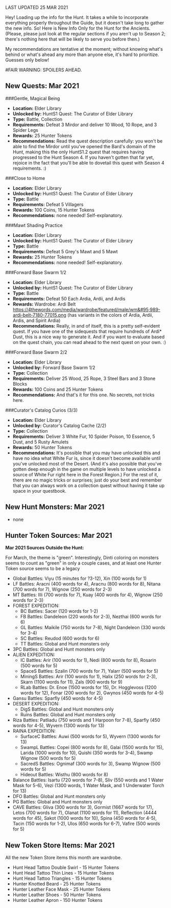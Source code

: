 LAST UPDATED 25 MAR 2021

Hey! Loading up the info for the Hunt. It takes a while to incorporate everything properly throughout the Guide, but it doesn't take long to gather the new info. So! Here is New Info Only for the Hunt for the Ancients. (Please, please just look at the regular sections if you aren't up to Season 2; there's nothing here that will be likely to serve you before then.)

My recommendations are tentative at the moment; without knowing what's behind or what's ahead any more than anyone else, it's hard to prioritize. Guesses only below!

#FAIR WARNING: SPOILERS AHEAD.

## New Quests: Mar 2021

###Gentle, Magical Being

- **Location:** Elder Library
- **Unlocked by:** HuntS1 Quest: The Curator of Elder Library
- **Type:** Battle, Collection
- **Requirements:** Defeat 3 Mirdor and deliver 10 Wood, 10 Rope, and 3 Spider Legs
- **Rewards:** 25 Hunter Tokens
- **Recommendations:**  Read the quest description carefully: you won't be able to find the Mirdor until you've opened the Bard's domain of the Hunt, making this the only HuntS1.2 quest that requires having progressed to the Hunt Season 4. If you haven't gotten that far yet, rejoice in the fact that you'll be able to dovetail this quest with Season 4 requirements. :)

###Close to Home

- **Location:** Elder Library
- **Unlocked by:** HuntS1 Quest: The Curator of Elder Library
- **Type:** Battle
- **Requirements:** Defeat 5 Villagers
- **Rewards:** 100 Coins, 15 Hunter Tokens
- **Recommendations:**  none needed! Self-explanatory.

###Mawt Shading Practice

- **Location:** Elder Library
- **Unlocked by:** HuntS1 Quest: The Curator of Elder Library
- **Type:** Battle
- **Requirements:** Defeat 5 Grey's Mawt and 5 Mawt
- **Rewards:** 25 Hunter Tokens
- **Recommendations:**  none needed! Self-explanatory.

###Forward Base Swarm 1/2

- **Location:** Elder Library
- **Unlocked by:** HuntS1 Quest: The Curator of Elder Library
- **Type:** Battle
- **Requirements:** Defeat 50 Each Ardia, Ardii, and Ardis
- **Rewards:** Wardrobe: Ardi Belt https://4thewords.com/media/wardrobe/featured/male/wm&#95;989-ardi-belt-7180-77015.png (has variants in the colors of Ardia, Ardii, Ardis, and Spirit Ardia)
- **Recommendations:** Really, in and of itself, this is a pretty self-evident quest. If you have one of the sidequests that require hundreds of Ardi* Dust, this is a nice way to generate it. And if you want to evaluate based on the quest chain, you can read ahead to the next quest on your own. :)

###Forward Base Swarm 2/2

- **Location:** Elder Library
- **Unlocked by:** Forward Base Swarm 1/2
- **Type:** Collection
- **Requirements:** Deliver 25 Wood, 25 Rope, 3 Steel Bars and 3 Stone Blocks
- **Rewards:** 100 Coins and 25 Hunter Tokens
- **Recommendations:**  And that's it for this one. No secrets, not tricks here.

###Curator's Catalog Curios (3/3)

- **Location:** Elder Library
- **Unlocked by:** Curator's Catalog Cache (2/2)
- **Type:** Collection
- **Requirements:** Deliver 3 White Fur, 10 Spider Poison, 10 Essence, 5 Dust, and 5 Rusty Amulets
- **Rewards:** 50 Hunter Tokens
- **Recommendations:**  It's possible that you may have unlocked this and have no idea what White Fur is, since it doesn't become available until you've unlocked most of the Desert. (And it's also possible that you've gotten deep enough in the game on multiple levels to have unlocked a source of White Fur right here in the Forest Region.) For the rest of it, there are no magic tricks or surprises; just do your best and remember that you can always work on a collection quest without having it take up space in your questbook.

## New Hunt Monsters: Mar 2021

- none

## Hunter Token Sources: Mar 2021

**Mar 2021 Sources Outside the Hunt:**

For March, the theme is "green". Interestingly, Dinti coloring on monsters seems to count as "green" in only a couple cases, and at least one Hunter Token source seems to be a legacy 

- Global Battles: Viyu (15 minutes for ?3-12), Xin (100 words for 1)
- LF Battles: Aracni (400 words for 4), Aracnu (800 words for 8), Nitana (700 words for 7), Wignow (250 words for 2-3)
- MT Battles: Illi (700 words for 7), Kuay (400 words for 4), Wignow (250 words for 2-3)
- FOREST EXPEDITION:
  - BC Battles: Sacer (120 words for 1-2)
  - FB Battles: Dandeleon (220 words for 2-3), Nezthai (600 words for 6)
  - GL Battles: Maikile (750 words for 7-8), Night Dandeleon (330 words for 3-4)
  - SC Battles: Reudod (600 words for 6)
  - TT Battles: Global and Hunt monsters only
- 3PC Battles: Global and Hunt monsters only
- ALIEN EXPEDITION:
  - IC Battles: Arir (100 words for 1), Nedi (800 words for 8), Rosarin (500 words for 5)
  - SpaceS Battles: Szalin (700 words for 7), Yalarr (500 words for 5)
  - MiningS Battles: Arir (100 words for 1), Halix (250 words for 2-3), Skarn (1100 words for 11), Zals (900 words for 9)
  - RLab Battles: Dr. Enoe (1500 words for 15), Dr. Hogglevoss (1200 words for 12), Fonar (200 words for 2), Gwynos (450 words for 4-5)
- Gansu Battles: Sparfly (450 words for 4-5)
- DESERT EXPEDITION:
  - DigS Battles: Global and Hunt monsters only
  - Ruins Battles: Global and Hunt monsters only
- Riza Battles: Patliadu (750 words and 1 Harpoon for 7-8), Sparfly (450 words for 4-5), Wyvern (1300 words for 13)
- RAINA EXPEDITION:
  - SurfaceC Battles: Auwi (500 words for 5), Wyvern (1300 words for 13)
  - SwampL Battles: Copei (800 words for 8), Galai (1500 words for 15), Larida (1000 words for 10), Quishi (350 words for 3-4), Swamp Wignow (500 words for 5)
  - SacredS Battles: Ognimaf (300 words for 3), Swamp Wignow (500 words for 5)
  - Hideout Battles: Wisthu (800 words for 8)
- Balance Battles: Isartu (720 words for 7-8), Sliv (550 words and 1 Water Mask for 5-6), Vezi (1300 words, 1 Water Mask, and 1 Underwater Torch for 13)
- DFO Battles: Global and Hunt monsters only
- PG Battles: Global and Hunt monsters only
- CAVE Battles: Gliva (300 words for 3), Gormist (1667 words for 17), Letos (700 words for 7), Olanat (1100 words for 11), Reflection (4444 words for 45), Sakot (1000 words for 10), Spina (450 words for 4-5), Tacin (150 words for 1-2), Ulos (650 words for 6-7), Vafire (500 words for 5)

## New Token Store Items: Mar 2021

All the new Token Store items this month are wardrobe.
- Hunt Head Tattoo Double Swirl - 15 Hunter Tokens
- Hunt Head Tattoo Thin Lines - 15 Hunter Tokens
- Hunt Head Tattoo Triangles - 15 Hunter Tokens
- Hunter Knotted Beard - 25 Hunter Tokens
- Hunter Leather Face Mask - 25 Hunter Tokens
- Hunter Leather Shoes - 50 Hunter Tokens
- Hunter Leather Apron - 150 Hunter Tokens

